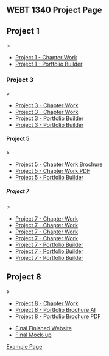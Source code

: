 ## WEBT 1340 Project Page

<h2>Project 1</h2>>
<ul>
    <li><a href="project_1/project_1_camping_icons.ai">Project 1 - Chapter Work</a></li>
    <li><a href="project_1/portfolio_builder_sports_icons.ai">Project 1 - Portfolio Builder</a></li>
</ul>

<h3>Project 3</h3>>
<ul>
    <li><a href="project_3/cafe_limon_logo.ai">Project 3 - Chapter Work</a></li>
    <li><a href="project_3/limon_stationary.ai">Project 3 - Chapter Work</a></li>
    <li><a href="project_3/zoo_invitation.ai">Project 3 - Portfolio Builder</a></li>
    <li><a href="project_3/zoo_logo_and_icons.ai">Project 3 - Portfolio Builder</a></li>
</ul>

<h4>Project 5</h4>>
<ul>
    <li><a href="project_5/final-brochure/aos-brochure.ai">Project 5 - Chapter Work Brochure</a></li>
    <li><a href="project_5/AOS-Brochure.pdf">Project 5 - Chapter Work PDF</a></li>
    <li><a href="project_5/painted_turtle_brochure.ai">Project 5 - Portfolio Builder</a></li>
</ul>

<h5>Project 7</h5>>
<ul>
    <li><a href="project_7/coffee-producers.ai">Project 7 - Chapter Work</a></li>
    <li><a href="project_7/favorites-graph.ai">Project 7 - Chapter Work</a></li>
    <li><a href="project_7/price-graph.ai">Project 7 - Chapter Work</a></li>
    <li><a href="project_7/reasons-graph.ai">Project 7 - Chapter Work</a></li>
    <li><a href="project_7/fig1-graph.ai">Project 7 - Portfolio Builder</a></li>
    <li><a href="project_7/fig2-graph.ai">Project 7 - Portfolio Builder</a></li>
    <li><a href="project_7/fig3-graph.ai">Project 7 - Portfolio Builder</a></li>
</ul>

<h2>Project 8</h2>>
<ul>
    <li><a href="project_8/Studio/site-design.ai">Project 8 - Chapter Work</a></li>
    <li><a href="project_8/portfolio/portfolio-brochure_Folder/portfolio-brochure.ai">Project 8 - Portfolio Brochure AI</a></li>
    <li><a href="project_8/portfolio/portfolio-brochure.pdf">Project 8 - Portfolio Brochure PDF</a></li>
</ul>

<ul>
    <li><a href="final/index.html">Final Finished Website</a></li>
    <li><a href="">Final Mock-up</a></li>
</ul>

<a href="example/index.html" target="_blank">Example Page</a>